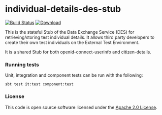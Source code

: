 
# individual-details-des-stub

[![Build Status](https://travis-ci.org/hmrc/individual-details-des-stub.svg?branch=master)](https://travis-ci.org/hmrc/individual-details-des-stub) [ ![Download](https://api.bintray.com/packages/hmrc/releases/individual-details-des-stub/images/download.svg) ](https://bintray.com/hmrc/releases/individual-details-des-stub/_latestVersion)

This is the stateful Stub of the Data Exchange Service (DES) for retrieving/storing test individual details.
It allows third party developers to create their own test individuals on the External Test Environment.

It is a shared Stub for both openid-connect-userinfo and citizen-details.

### Running tests

Unit, integration and component tests can be run with the following:

    sbt test it:test component:test

### License

This code is open source software licensed under the [Apache 2.0 License]("http://www.apache.org/licenses/LICENSE-2.0.html").
    